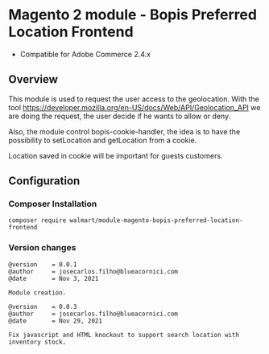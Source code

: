 # Magento 2 module - Bopis Preferred Location Frontend

- Compatible for Adobe Commerce 2.4.x

## Overview

This module is used to request the user access to the geolocation.
With the tool https://developer.mozilla.org/en-US/docs/Web/API/Geolocation_API
we are doing the request, the user decide if he wants to allow or deny.

Also, the module control bopis-cookie-handler, the idea is to have 
the possibility to setLocation and getLocation from a cookie.

Location saved in cookie will be important for guests customers.

## Configuration


### Composer Installation

``` 
composer require walmart/module-magento-bopis-preferred-location-frontend
```

### Version changes
```
@version    = 0.0.1
@author     = josecarlos.filho@blueacornici.com
@date       = Nov 3, 2021

Module creation.
```
```
@version    = 0.0.3
@author     = josecarlos.filho@blueacornici.com
@date       = Nov 29, 2021

Fix javascript and HTML knockout to support search location with inventory stock.
```

